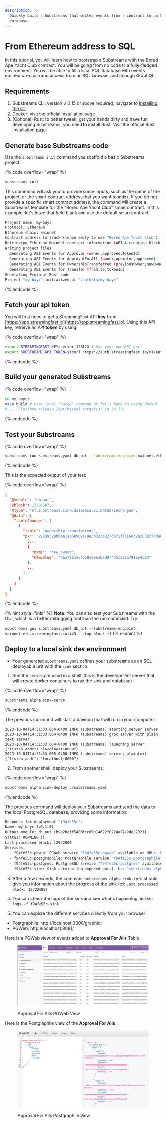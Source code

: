 ```yaml
---
description: >-
  Quickly build a Substreams that writes events from a contract to an SQL
  database.
---
```


# From Ethereum address to SQL

In this tutorial, you will learn how to bootstrap a Substreams with the Bored Ape Yacht Club contract. You will be going from no code to a fully-fledged environment. You will be able to fill a local SQL database with events emitted on-chain and access from an SQL browser and through GraphQL.

## Requirements

1. Substreams CLI: version v1.1.15 or above required, navigate to [Installing the Cli](https://substreams.streamingfast.io/getting-started/installing-the-cli)
2. Docker: visit the official installation [page](https://docs.docker.com/engine/install/)
3. (Optional) Rust: to better tweak, get your hands dirty and have fun developing Substreams, you need to install Rust. Visit the official Rust installation [page](https://www.rust-lang.org/tools/install)

## Generate base Substreams code

Use the `substreams init` command you scaffold a basic Substreams project.

{% code overflow="wrap" %}
```bash
substreams init
```

This commnad will ask you to provide some inputs, such as the name of the project, or the smart contract address that you want to index. If you do not provide a specific smart contract address, the command will create a Substreams template for the "Bored Ape Yacht Club" smart contract. In this example, let's leave that field blank and use the default smart contract.

```bash
Project name: my-bayc
Protocol: Ethereum
Ethereum chain: Mainnet
Contract address to track (leave empty to use "Bored Ape Yacht Club"):
Retrieving Ethereum Mainnet contract information (ABI & creation block)
Writing project files
  Generating ABI Events for Approval (owner,approved,tokenId)
  Generating ABI Events for ApprovalForAll (owner,operator,approved)
  Generating ABI Events for OwnershipTransferred (previousOwner,newOwner)
  Generating ABI Events for Transfer (from,to,tokenId)
Generating Protobuf Rust code
Project "my-bayc" initialized at "/path/to/my-bayc"
```


{% endcode %}

## Fetch your api token

You will first need to get a StreamingFast API **key** from [https://app.streamingfast.io](https://app.streamingfast.io). Using this API key, retrieve an API **token** by using:

{% code overflow="wrap" %}
```bash
export STREAMINGFAST_KEY=server_123123 # Use your own API key
export SUBSTREAMS_API_TOKEN=$(curl https://auth.streamingfast.io/v1/auth/issue -s --data-binary '{"api_key":"'$STREAMINGFAST_KEY'"}' | jq -r .token)
```
{% endcode %}

## Build your generated Substreams

{% code overflow="wrap" %}
```bash
cd my-bayc/
make build # uses local "Cargo" command or falls back to using docker
# ... Finished release [optimized] target(s) in 34.13s
```
{% endcode %}

## Test your Substreams

{% code overflow="wrap" %}
```bash
substreams run substreams.yaml db_out --substreams-endpoint mainnet.eth.streamingfast.io:443 --stop-block +1
```
{% endcode %}

This is the expected output of your test:

{% code overflow="wrap" %}
```json
{
  "@module": "db_out",
  "@block": 12287507,
  "@type": "sf.substreams.sink.database.v1.DatabaseChanges",
  "@data": {
    "tableChanges": [
      {
        "table": "ownership_transferreds",
        "pk": "22199329b0aa1aa68902a78e3b32ca327c872fab166c7a2838273de6ad383eba-249",
          ...
          {
            "name": "new_owner",
            "newValue": "aba7161a7fb69c88e16ed9f455ce62b791ee4d03"
          },
          ...
        ]
      }
    ]
  }
}
```
{% endcode %}

{% hint style="info" %}
**Note**: You can also test your Substreams with the GUI, which is a better debugging tool than the run command. Try:

`substreams gui substreams.yaml db_out --substreams-endpoint mainnet.eth.streamingfast.io:443 --stop-block +1`
{% endhint %}

## Deploy to a local sink dev environment

* Your generated `substreams.yaml` defines your substreams as an SQL deployable unit with the `sink` section.

1. Run the `serve` command in a shell (this is the development server that will create docker containers to run the sink and database)

{% code overflow="wrap" %}
```bash
substreams alpha sink-serve
```
{% endcode %}

The previous command will start a daemon that will run in your computer:

```
2023-10-04T14:31:33.064-0400 INFO (substreams) starting server server
2023-10-04T14:31:33.064-0400 INFO (substreams) grpc server with plain text server
2023-10-04T14:31:33.064-0400 INFO (substreams) launching server {"listen_addr": "localhost:8000"}
2023-10-04T14:31:33.065-0400 INFO (substreams) serving plaintext {"listen_addr": "localhost:8000"}
```

2. From another shell, deploy your Substreams:

{% code overflow="wrap" %}
```bash
substreams alpha sink-deploy ./substreams.yaml
```
{% endcode %}

The previous command will deploy your Substreams and send the data to the local PostgreSQL database, providing some information:

```bash
Response for deployment "f94fe55c":
Name: my_bayc (v0.1.0)
Output module: db_out (b9e2beff5403fcc89b14622f8224a72a9de27921)
Status: RUNNING ()
Last processed block: 12942000
Services:
  - f94fe55c-pgweb: PGWeb service "f94fe55c-pgweb" available at URL: 'http://localhost:8081'
  - f94fe55c-postgraphile: Postgraphile service "f94fe55c-postgraphile" available at URL: 'http://localhost:3000/graphiql' (API at 'http://localhost:3000/graphql')
  - f94fe55c-postgres: PostgreSQL service "f94fe55c-postgres" available at DSN: 'postgres://dev-node:insecure-change-me-in-prod@localhost:5432/dev-node?sslmode=disable'
  - f94fe55c-sink: Sink service (no exposed port). Use 'substreams alpha sink-info f94fe55c-sink' to see last processed block or 'docker logs f94fe55c-sink' to see the logs.
```

3. After a few seconds, the command `substreams alpha sink-info` should give you information about the progress of the sink (ex: `Last processed block: 12722000`)

4. You can check the logs of the sink and see what's happening: `docker logs -f f94fe55c-sink`

5. You can explore the different services directly from your browser:

* Postgraphile: http://localhost:3000/graphiql
* PGWeb: http://localhost:8081/

Here is a PGWeb view of events added to **Approval For Alls** Table

<figure><img src="../.gitbook/assets/pgweb.png" alt=""><figcaption><p>Approval For Alls PGWeb View</p></figcaption></figure>

Here is the Postgraphile view of the **Approval For Alls**

<figure><img src="../.gitbook/assets/postgraphile.png" alt=""><figcaption><p>Approval For Alls Postgraphile View</p></figcaption></figure>

